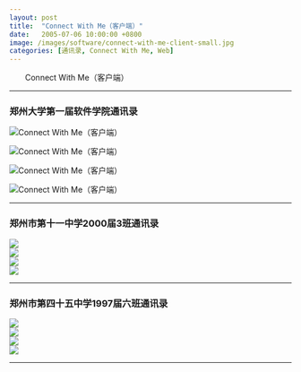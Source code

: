 ```yaml
---
layout: post
title:  "Connect With Me（客户端）"
date:   2005-07-06 10:00:00 +0800
image: /images/software/connect-with-me-client-small.jpg
categories: [通讯录, Connect With Me, Web]
---
```


　　Connect With Me（客户端）

------

<h3>郑州大学第一届软件学院通讯录</h3>

![Connect With Me（客户端）]({{site.baseurl}}/images/software/ConnectWithMe-zzusc-0.png)

![Connect With Me（客户端）]({{site.baseurl}}/images/software/ConnectWithMe-zzusc-1.png)

![Connect With Me（客户端）]({{site.baseurl}}/images/software/ConnectWithMe-zzusc-1b.png)

![Connect With Me（客户端）]({{site.baseurl}}/images/software/ConnectWithMe-zzusc-2.png)

------

<h3>郑州市第十一中学2000届3班通讯录</h3>

<div class="row">
    <div class="col-md-6">
        <a href="{{site.baseurl}}/images/software/ConnectWithMe-11003-0.png" target="_blank">
            <img class="thumbnail" src="{{site.baseurl}}/images/software/ConnectWithMe-11003-0_s.jpg">
        </a>
    </div>
    <div class="col-md-6">
        <a href="{{site.baseurl}}/images/software/ConnectWithMe-11003-2.png" target="_blank">
            <img class="thumbnail" src="{{site.baseurl}}/images/software/ConnectWithMe-11003-2_s.jpg">
        </a>
    </div>
</div>
<div class="row">
    <div class="col-md-6">
        <a href="{{site.baseurl}}/images/software/ConnectWithMe-11003-1.png" target="_blank">
            <img class="thumbnail" src="{{site.baseurl}}/images/software/ConnectWithMe-11003-1_s.jpg">
        </a>
    </div>
    <div class="col-md-6">
        <a href="{{site.baseurl}}/images/software/ConnectWithMe-11003-1b.png" target="_blank">
            <img class="thumbnail" src="{{site.baseurl}}/images/software/ConnectWithMe-11003-1b_s.jpg">
        </a>
    </div>
</div>

------

<h3>郑州市第四十五中学1997届六班通讯录</h3>

<div class="row">
    <div class="col-md-6">
        <a href="{{site.baseurl}}/images/software/ConnectWithMe-45976-0.png" target="_blank">
            <img class="thumbnail" src="{{site.baseurl}}/images/software/ConnectWithMe-45976-0_s.jpg">
        </a>
    </div>
    <div class="col-md-6">
        <a href="{{site.baseurl}}/images/software/ConnectWithMe-45976-2.png" target="_blank">
            <img class="thumbnail" src="{{site.baseurl}}/images/software/ConnectWithMe-45976-2_s.jpg">
        </a>
    </div>
</div>
<div class="row">
    <div class="col-md-6">
        <a href="{{site.baseurl}}/images/software/ConnectWithMe-45976-1.png" target="_blank">
            <img class="thumbnail" src="{{site.baseurl}}/images/software/ConnectWithMe-45976-1_s.jpg">
        </a>
    </div>
    <div class="col-md-6">
        <a href="{{site.baseurl}}/images/software/ConnectWithMe-45976-1b.png" target="_blank">
            <img class="thumbnail" src="{{site.baseurl}}/images/software/ConnectWithMe-45976-1b_s.jpg">
        </a>
    </div>
</div>

------